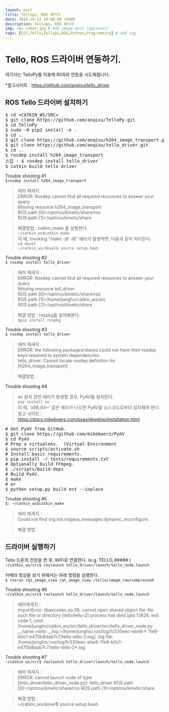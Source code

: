 ```yaml
---
layout: post
title: Tellopy, ROS 패키지
date: 2018-10-22 19:00:00 +0900
description: Tellopy, ROS 패키지
img: ros_robot.jpg # Add image post (optional)
tags: [DJI,Tello,Tellopy,ROS,Python,Programming] # add tag
---
```


# Tello, ROS 드라이버 연동하기.   
여기서는 TelloPy를 이용해 ROS와 연동을 시도해봅니다.    

*참고사이트 : https://github.com/anqixu/tello_driver   

## ROS Tello 드라이버 설치하기   
<pre>
$ cd &lt;CATKIN_WS/SRC&gt;
$ git clone https://github.com/anqixu/TelloPy.git
$ cd TelloPy
$ sudo -H pip2 install -e .
$ cd ..
$ git clone https://github.com/anqixu/h264_image_transport.git
$ git clone https://github.com/anqixu/tello_driver.git
$ cd ..
$ rosdep install h264_image_transport
스킵 : $ rosdep install tello_driver 
$ catkin build tello_driver
</pre>

Trouble shooting #1   
`$rosdep install h264_image_transport`   
> 에러 메세지   
> ERROR: Rosdep cannot find all required resources to answer your query   
> Missing resource h264_image_transport   
> ROS path [0]=/opt/ros/kinetic/share/ros   
> ROS path [1]=/opt/ros/kinetic/share   

> 해결방법 : catkin_make 를 실행한다.   
> `~/catkin_ws$catkin_make`    
이 때, Invoking "make -j8 -l8" 에러가 발생하면, 다음과 같이 처리한다.   
> `cd devel`   
>`~/catkin_ws/devel$ source setup.bash`   


Trouble shooting #2   
`$ rosdep install tello_driver`  
> 에러 메세지 :   
> ERROR: Rosdep cannot find all required resources to answer your query   
> Missing resource tell_driver   
> ROS path [0]=/opt/ros/kinetic/share/ros   
> ROS path [1]=/home/jungho/catkin_ws/src   
> ROS path [2]=/opt/ros/kinetic/share   

> 해결 방법 : rospkg를 설치해본다.   
> `$pip install rospkg`     


Trouble shooting #3   
`$ rosdep install tello_driver`      
> 에러 메세지 :   
> ERROR: the following packages/stacks could not have their rosdep keys resolved to system dependencies:   
> tello_driver: Cannot locate rosdep definition for [h264_image_transport]   

> 해결방법 :


Trouble shooting #4   
> av 설치 관련 에러가 발생할 경우, PyAV를 설치한다.    
> `pip install av`    
> 이 때, 'x86_64~' 같은 에러가 나오면 PyAV를 소스코드로부터 설치해야 한다.   
> 참고 사이트 : https://docs.mikeboers.com/pyav/develop/installation.html   
<pre>
# Get PyAV from GitHub.   
$ git clone https://github.com/mikeboers/PyAV    
$ cd PyAV   
# Prep a virtualenv.  (Virtual Environment  
$ source scripts/activate.sh     
# Install basic requirements.   
$ pip install -r tests/requirements.txt   
# Optionally build FFmpeg.   
$ ./scripts/build-deps   
# Build PyAV.   
$ make   
# or   
$ python setup.py build_ext --inplace   
</pre>

Trouble shooting #5   
`$: ~/catkin_ws$catkin_make`
> 에러 메세지 :    
> Could not find org.ros.rosjava_messages:dynamic_reconfigure:    

> 해결 방법 :   
> 

## 드라이버 실행하기
Tello 드론의 전원을 켠 후, WiFi로 연결한다.  (e.g. TELLO_##### )   
`~/catkin_ws/src$ roslaunch tello_driver/launch/tello_node.launch`   

카메라 영상을 보기 위해서는 아래 명령을 실행한다.    
`$ rosrun rqt_image_view rqt_image_view /tello/image_raw/compressed`  

Trouble shooting #6   
`~/catkin_ws/src$ roslaunch tello_driver/launch/tello_node.launch`   
> 에러메세지 :   
> ImportError: libavcodec.so.58: cannot open shared object file: No such file or directory
> [tello/tello-2] process has died [pid 13826, exit code 1, cmd /home/jungho/catkin_ws/src/tello_driver/src/tello_driver_node.py __name:=tello __log:=/home/jungho/.ros/log/fc530eec-ebe8-> 11e8-b0c1-e470b8dab7c7/tello-tello-2.log].
log file: /home/jungho/.ros/log/fc530eec-ebe8-11e8-b0c1-e470b8dab7c7/tello-tello-2*.log

Trouble shooting #7  
`~/catkin_ws/src$ roslaunch tello_driver/launch/tello_node.launch`   
> 에러 메세지 :   
> ERROR: cannot launch node of type [tello_driver/tello_driver_node.py]: tello_driver
ROS path [0]=/opt/ros/kinetic/share/ros
ROS path [1]=/opt/ros/kinetic/share

> 해결 방법 :   
> ~/catkin_ws/devel$ source setup.bash     

